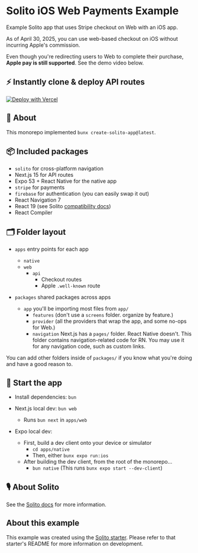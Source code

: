 # Solito iOS Web Payments Example

Example Solito app that uses Stripe checkout on Web with an iOS app.

As of April 30, 2025, you can use web-based checkout on iOS without incurring Apple's commission.

Even though you're redirecting users to Web to complete their purchase, **Apple pay is still supported**. See the demo video below.

## ⚡️ Instantly clone & deploy API routes

[![Deploy with Vercel](https://vercel.com/button)](https://vercel.com/new/clone?repository-url=https%3A%2F%2Fgithub.com%2Fvercel%2Fios-web-payments&env=APPLE_TEAM_ID,FIREBASE_SERVICE_ACCOUNT_JSON,NEXT_PUBLIC_APP_URL,NEXT_PUBLIC_BUNDLE_IDENTIFIER,NEXT_PUBLIC_FIREBASE_CONFIG_JSON,NEXT_PUBLIC_STRIPE_PUBLISHABLE_KEY,STRIPE_PRICE_ID,STRIPE_PRODUCT_ID,STRIPE_SECRET_KEY,STRIPE_WEBHOOK_SECRET&root-directory=apps/web)

## 🔦 About

This monorepo implemented `bunx create-solito-app@latest`.

## 📦 Included packages

- `solito` for cross-platform navigation
- Next.js 15 for API routes
- Expo 53 + React Native for the native app
- `stripe` for payments
- `firebase` for authentication (you can easily swap it out)
- React Navigation 7
- React 19 (see Solito [compatibility docs](https://solito.dev/compatibility))
- React Compiler

## 🗂 Folder layout

- `apps` entry points for each app

  - `native`
  - `web`
    - `api`
      - Checkout routes
      - Apple `.well-known` route

- `packages` shared packages across apps
  - `app` you'll be importing most files from `app/`
    - `features` (don't use a `screens` folder. organize by feature.)
    - `provider` (all the providers that wrap the app, and some no-ops for Web.)
    - `navigation` Next.js has a `pages/` folder. React Native doesn't. This folder contains navigation-related code for RN. You may use it for any navigation code, such as custom links.

You can add other folders inside of `packages/` if you know what you're doing and have a good reason to.

## 🏁 Start the app

- Install dependencies: `bun`

- Next.js local dev: `bun web`
  - Runs `bun next` in `apps/web`
- Expo local dev:
  - First, build a dev client onto your device or simulator
    - `cd apps/native`
    - Then, either `bunx expo run:ios`
  - After building the dev client, from the root of the monorepo...
    - `bun native` (This runs `bunx expo start --dev-client`)

## 🎙 About Solito

See the [Solito docs](https://solito.dev) for more information.

## About this example

This example was created using the [Solito starter](https://github.com/nandorojo/solito/tree/master/example-monorepos/blank). Please refer to that starter's README for more information on development.
